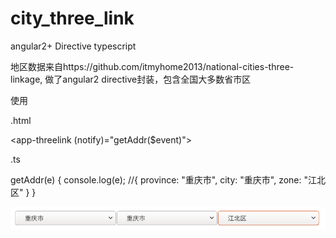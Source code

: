 # city_three_link
angular2+ Directive typescript

地区数据来自https://github.com/itmyhome2013/national-cities-three-linkage, 做了angular2 directive封装，包含全国大多数省市区

使用

  .html
  
  <app-threelink (notify)="getAddr($event)"></app-threelink>
  
  .ts
  
  getAddr(e) {
    console.log(e); //{ province: "重庆市", city: "重庆市", zone: "江北区" }
  }
  
  ![image](https://github.com/ohfeifei/city_three_link/blob/master/Screenshot%20from%202018-09-28%2011-38-07.png)
  
